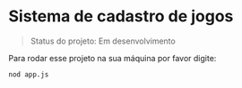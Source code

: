 <h1>Sistema de cadastro de jogos</h1>

> Status do projeto: Em desenvolvimento

Para rodar esse projeto na sua máquina por favor digite:

````
nod app.js
````
